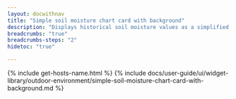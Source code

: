 ```yaml
---
layout: docwithnav
title: "Simple soil moisture chart card with background"
description: "Displays historical soil moisture values as a simplified chart with background. Optionally may display the corresponding latest soil moisture value."
breadcrumbs: "true"
breadcrumbs-steps: "2"
hidetoc: "true"

---
```

{% include get-hosts-name.html %}
{% include docs/user-guide/ui/widget-library/outdoor-environment/simple-soil-moisture-chart-card-with-background.md %}
